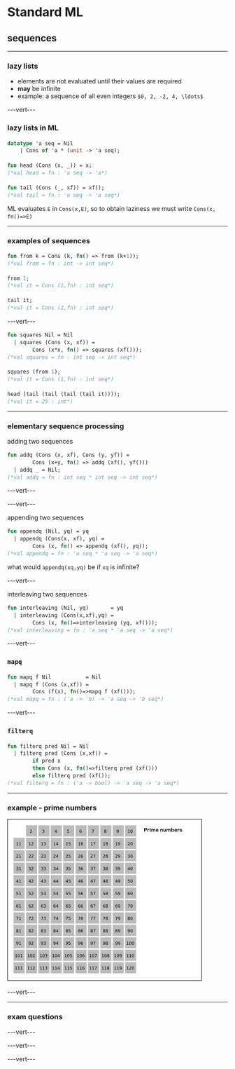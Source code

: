 # Standard ML

## sequences

---

### lazy lists

* elements are not evaluated until their values are required
* **may** be infinite
* example: a sequence of all even integers `$0, 2, -2, 4, \ldots$`

---vert---

### lazy lists in ML

```sml
datatype 'a seq = Nil
    | Cons of 'a * (unit -> 'a seq);

fun head (Cons (x, _)) = x;
(*val head = fn : 'a seq -> 'a*)

fun tail (Cons (_, xf)) = xf();
(*val tail = fn : 'a seq -> 'a seq*)
```

ML evaluates `E` in `Cons(x,E)`, so to obtain laziness we must write `Cons(x, fn()=>E)`

---

### examples of sequences

```sml
fun from k = Cons (k, fn() => from (k+1));
(*val from = fn : int -> int seq*)

from 1;
(*val it = Cons (1,fn) : int seq*)

tail it;
(*val it = Cons (2,fn) : int seq*)
```

---vert---

```sml
fun squares Nil = Nil
  | squares (Cons (x, xf)) =
        Cons (x*x, fn() => squares (xf()));
(*val squares = fn : int seq -> int seq*)

squares (from 1);
(*val it = Cons (1,fn) : int seq*)

head (tail (tail (tail (tail it))));
(*val it = 25 : int*)
```

---

### elementary sequence processing

adding two sequences

```sml
fun addq (Cons (x, xf), Cons (y, yf)) =
        Cons (x+y, fn() => addq (xf(), yf()))
  | addq _ = Nil;
(*val addq = fn : int seq * int seq -> int seq*)
```

---vert---

<!-- .slide: data-background-iframe="http://localhost:8888/notebooks/tut9-sequence-functions.ipynb" data-background-interactive -->

---vert---

appending two sequences

```sml
fun appendq (Nil, yq) = yq
  | appendq (Cons(x, xf), yq) =
        Cons (x, fn() => appendq (xf(), yq));
(*val appendq = fn : 'a seq * 'a seq -> 'a seq*)
```

what would `appendq(xq,yq)` be if `xq` is infinite?

---vert---

interleaving two sequences

```sml
fun interleaving (Nil, yq)       = yq
  | interleaving (Cons(x,xf),yq) =
        Cons (x, fn()=>interleaving (yq, xf()));
(*val interleaving = fn : 'a seq * 'a seq -> 'a seq*)
```

---vert---

### `mapq`

```sml
fun mapq f Nil           = Nil
  | mapq f (Cons (x,xf)) =
        Cons (f(x), fn()=>mapq f (xf()));
(*val mapq = fn : ('a -> 'b) -> 'a seq -> 'b seq*)
```

---vert---

### `filterq`

```sml
fun filterq pred Nil = Nil
  | filterq pred (Cons (x,xf)) =
        if pred x
        then Cons (x, fn()=>filterq pred (xf()))
        else filterq pred (xf());
(*val filterq = fn : ('a -> bool) -> 'a seq -> 'a seq*)
```

---

### example - prime numbers

![sieve gif](./../imgs/tut9-sieve.gif)

---vert---

<!-- .slide: data-background-iframe="http://localhost:8888/notebooks/tut9-primes.ipynb" data-background-interactive -->

---

### exam questions

---vert---

<!-- .slide: data-background-iframe="http://localhost:8888/notebooks/tut9-exam-question-1.ipynb" data-background-interactive -->

---vert---

<!-- .slide: data-background-iframe="http://localhost:8888/notebooks/tut9-exam-question-2.ipynb" data-background-interactive -->

---vert---

<!-- .slide: data-background-iframe="http://localhost:8888/notebooks/tut9-exam-question-3.ipynb" data-background-interactive -->